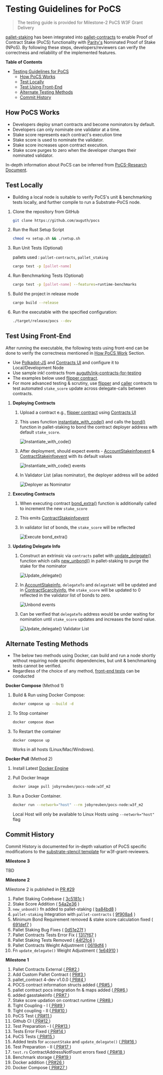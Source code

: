 # Testing Guidelines for PoCS

> The testing guide is provided for Milestone-2 PoCS W3F Grant Delivery

[pallet-staking](https://auguth.github.io/pocs/target/doc/pallet_staking/index.html) has been integrated into [pallet-contracts](https://auguth.github.io/pocs/target/doc/pallet_contracts/index.html) to enable Proof of Contract Stake (PoCS) functionality with [Parity's](https://parity.io) Nominated Proof of Stake (NPoS). By following these steps, developers/reviewers can verify the correctness and reliability of the implemented features.

**Table of Contents**

- [Testing Guidelines for PoCS](#testing-guidelines-for-pocs)
  - [How PoCS Works](#how-pocs-works)
  - [Test Locally](#test-locally)
  - [Test Using Front-End](#test-using-front-end)
  - [Alternate Testing Methods](#alternate-testing-methods)
  - [Commit History](#commit-history)

## How PoCS Works
- Developers deploy smart contracts and become nominators by default.
- Developers can only nominate one validator at a time.
- Stake score represents each contract's execution time
- Stake score is used to nominate the validator.
- Stake score increases upon contract execution.
- Stake score purges to zero when the developer changes their nominated validator.

In-depth information about PoCS can be inferred from [PoCS-Research Document](https://jobyreuben.in/JOURNALS/pocs).

## Test Locally

- Building a local node is suitable to verify PoCS's unit & benchmarking tests locally, and further compile to run a Substrate-PoCS node. 

1. Clone the repository from GitHub
   ```bash
   git clone https://github.com/auguth/pocs
   ```
2. Run the Rust Setup Script
   ```bash
   chmod +x setup.sh && ./setup.sh
   ```
3. Run Unit Tests (Optional)

    pallets used : `pallet-contracts`, `pallet_staking`

   ```bash
   cargo test -p [pallet-name]
   ``` 
4. Run Benchmarking Tests (Optional)
   ```bash
   cargo test -p [pallet-name] --features=runtime-benchmarks
   ``` 
5. Build the project in release mode
   
   ```bash
   cargo build --release
   ```
6. Run the executable with the specified configuration:
   
    ```bash
    ./target/release/pocs --dev
    ```

## Test Using Front-End

After running the executable, the following tests using front-end can be done to verify the correctness mentioned in [How PoCS Work](#how-pocs-works) Section.

- Use [Polkadot-JS](https://polkadot.js.org/apps/) and [Contracts UI](https://contracts-ui.substrate.io/) and configure it to Local/Development Node
- Use sample ink! contracts from [auguth/ink-contracts-for-testing](https://github.com/auguth/ink-contracts-for-testing) 
- The examples below used [flipper contract](https://github.com/auguth/ink-contracts-for-testing/blob/main/flipper.contract). 
- For more advanced testing & scrutiny, use [flipper](https://github.com/auguth/ink-contracts-for-testing/blob/main/flipper.contract) and [caller](https://github.com/auguth/ink-contracts-for-testing/blob/main/caller.contract) contracts to test automated `stake_score` update across delegate-calls between contracts.

1. **Deploying Contracts**

    1. Upload a contract e.g., [flipper contract](https://github.com/auguth/ink-contracts-for-testing) using [Contracts UI](https://contracts-ui.substrate.io/)
    2. This uses function [instantiate_with_code()](https://auguth.github.io/pocs/target/doc/pallet_contracts/pallet/struct.Pallet.html#method.instantiate_with_code) and calls the [bond()](https://auguth.github.io/pocs/target/doc/pallet_staking/dispatchables/fn.bond.html) function in pallet-staking to bond the contract deployer address with default `stake_score`.
    
        ![Instantiate_with_code()](/assets/gifs/instantiate_with_code().gif)

    3. After deployment, should expect events - [AccountStakeinfoevent](https://auguth.github.io/pocs/target/doc/pallet_contracts/pallet/enum.Event.html#variant.AccountStakeinfoevent) & [ContractStakeinfoevent](https://auguth.github.io/pocs/target/doc/pallet_contracts/pallet/enum.Event.html#variant.ContractStakeinfoevent)  with its default values
    
        ![Instantiate_with_code() events](/assets/gifs/instantiate_with_code()-events.gif)

    4. In Validator List (alias nominator), the deployer address will be added
    
        ![Deployer as Nominator](/assets/gifs/deployer_as_nominator.gif)

2. **Executing Contracts**

    1. When executing contract [bond_extra()](https://auguth.github.io/pocs/target/doc/pallet_staking/dispatchables/fn.bond_extra.html) function is additionally called to increment the new `stake_score`
    2. This emits [ContractStakeinfoevent](https://auguth.github.io/pocs/target/doc/pallet_contracts/pallet/enum.Event.html#variant.ContractStakeinfoevent) 
    3. In validator list of bonds, the `stake_score` will be reflected
    
        ![Execute bond_extra()](/assets/gifs/execute_bond_extra().gif)

3. **Updating Delegate Info**

    1. Construct an extrinsic via `contracts` pallet with [update_delegate()](https://auguth.github.io/pocs/target/doc/pallet_contracts/pallet/dispatchables/fn.update_delegate.html) function which calls [new_unbond()](https://auguth.github.io/pocs/target/doc/pallet_staking/struct.Pallet.html#method.new_unbond) in pallet-staking to purge the stake for the nominator
  
        ![Update_delegate()](/assets/gifs/update_delegate().gif)
    
    2. In [AccountStakeinfo](https://auguth.github.io/pocs/target/doc/pallet_contracts/gasstakeinfo/struct.AccountStakeinfo.html), `delegateTo` and `delegateAt` will be updated and in [ContractScarcityinfo](https://auguth.github.io/pocs/target/doc/pallet_contracts/gasstakeinfo/struct.ContractScarcityInfo.html), the `stake_score` will be updated to 0 reflected in the validator list of bonds to zero. 
    
        ![Unbond events](/assets/gifs/unbond-events.gif)

    3. Can be verified that `delegateTo` address would be under waiting for nomination until `stake_score` updates and increases the bond value. 
    
        ![Update_delegate() Validator List](/assets/gifs/update_delegate()-validator-list.gif)

## Alternate Testing Methods

- The below two methods using Docker, can build and run a node shortly without requiring node specific dependencies, but unit & benchmarking tests cannot be verified.
- Regardless of the choice of any method, [front-end tests](#test-using-front-end) can be conducted

**Docker Compose** (Method 1)

1. Build & Run using Docker Compose:
    
      ```bash
      docker compose up --build -d
      ```
2. To Stop container
      ```bash
      docker compose down
      ```
3. To Restart the container
      ```
      docker compose up
      ```

      Works in all hosts (Linux/Mac/Windows).

**Docker Pull** (Method 2)

1. Install Latest [Docker Engine](https://docs.docker.com/engine/install/)
2. Pull Docker Image
    
   ```bash
   docker image pull jobyreuben/pocs-node:w3f_m2
   ```
      
3. Run a Docker Container.

   ```bash
   docker run --network="host" --rm jobyreuben/pocs-node:w3f_m2
   ``` 
   Local Host will only be available to Linux Hosts using `--network="host"` flag

## Commit History

Commit History is documented for in-depth valuation of PoCS specific modifications to the [substrate-stencil template](https://github.com/kaichaosun/substrate-stencil) for w3f-grant-reviewers.

**Milestone 3**

TBD

**Milestone 2**

Milestone 2 is published in [PR #29](https://github.com/auguth/pocs/pull/29)

1. Pallet Staking Codebase ( [3c5181c](https://github.com/auguth/pocs/pull/29/commits/3c5181ce3948913439085b316a4a0c79a589e542) ) 
2. Stake Score Addition ( [54a2e36](https://github.com/auguth/pocs/pull/29/commits/54a2e3607d5861ea65162383f28bea5b5a3873a6) ) 
3. `new_unbond()` fn added to pallet-staking ( [ba84bd8](https://github.com/auguth/pocs/pull/29/commits/ba84bd87042304a9c9914d4dd616806af052f8ee) )
4. `pallet-staking` Integration with `pallet-contracts` ( [9f908a4](https://github.com/auguth/pocs/pull/29/commits/9f908a41974f7b76e7365dca6dcd76faef48eccf) )
5. Minimum Bond Requirement removed & stake score calculation fixed ( [691def7](https://github.com/auguth/pocs/pull/29/commits/691def75deb847388d46f882ea15a3728139e002) ) 
6. Pallet Staking Bug Fixes ( [0d51e27f](https://github.com/auguth/pocs/pull/29/commits/0d51e27f6a0cf1775d62ab7f8955896f3a1b16dc) ) 
7. Pallet Contracts Tests Error Fix ( [1317f67](https://github.com/auguth/pocs/pull/29/commits/1317f67d4bf4c32dfd4e807906e34df8b0eedf0a) ) 
8. Pallet Staking Tests Removed ( [44f2fc4](https://github.com/auguth/pocs/pull/29/commits/44f2fc49285706dbeee1e1b8b698c40554160ee4) ) 
9.  Pallet Contracts Weight Adjustment ( [0619df4](https://github.com/auguth/pocs/pull/29/commits/0619df44f9c59f3352814408f0ce783030850be2) )
10. Fn `update_delegate()` Weight Adjustment ( [1e64910](https://github.com/auguth/pocs/pull/29/commits/1e64910a7fe213ca9efad12b32e5704c43512c66) )

**Milestone 1**

1. Pallet Contracts External ([ PR#2 ](https://github.com/auguth/pocs/pull/2))
2. Add Custom Pallet Contract ( [PR#3 ](https://github.com/auguth/pocs/pull/3))
3. pallet_contract 4-dev v1.0.0 ([ PR#4 ](https://github.com/auguth/pocs/pull/4))
4. POCS contract information structs added ([ PR#5 ](https://github.com/auguth/pocs/pull/5))
5. pallet contract pocs integration fn & maps added ([ PR#6 ](https://github.com/auguth/pocs/pull/6))
6. added gasstakeinfo ([ PR#7 ](https://github.com/auguth/pocs/pull/7))
7. Stake score updation on contract runtime ([ PR#8 ](https://github.com/auguth/pocs/pull/8))
8. Tight Coupling - I ([ PR#9 ](https://github.com/auguth/pocs/pull/9))
9. Tight coupling - II ([ PR#10 ](https://github.com/auguth/pocs/pull/10))
10. PoCS Test ([ PR#11 ](https://github.com/auguth/pocs/pull/11))
11. Github CI ([ PR#12 ](https://github.com/auguth/pocs/pull/12))
12. Test Preparation - I ([ PR#13 ](https://github.com/auguth/pocs/pull/13))
13. Tests Error Fixed ([ PR#14 ](https://github.com/auguth/pocs/pull/14))
14. PoCS Tests ([ PR#15 ](https://github.com/auguth/pocs/pull/15))
15. Added tests for `accountStake` and `update_delegate()` ([ PR#16 ](https://github.com/auguth/pocs/pull/16))
16. Test Preparation - II ([ PR#17 ](https://github.com/auguth/pocs/pull/17))
17. `test.rs` ContractAddressNotFount errors fixed ([ PR#18 ](https://github.com/auguth/pocs/pull/18))
18. Benchmark storage ([ PR#19 ](https://github.com/auguth/pocs/pull/19))
19. Docker addition ([ PR#26 ](https://github.com/auguth/pocs/pull/26))
20. Docker Compose ([ PR#27 ](https://github.com/auguth/pocs/pull/27))
